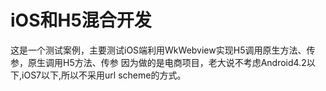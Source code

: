 # iOS和H5混合开发
这是一个测试案例，主要测试iOS端利用WkWebview实现H5调用原生方法、传参，原生调用H5方法、传参
因为做的是电商项目，老大说不考虑Android4.2以下,iOS7以下,所以不采用url scheme的方式。
